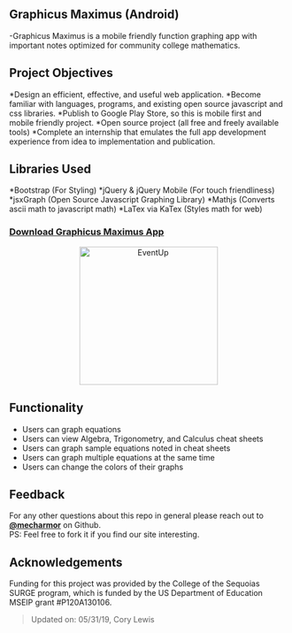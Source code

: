## Graphicus Maximus (Android)
-Graphicus Maximus is a mobile friendly function graphing app with important notes optimized for community college mathematics.

## Project Objectives

*Design an efficient, effective, and useful web application.
*Become familiar with languages, programs, and existing open source javascript and css libraries.
*Publish to Google Play Store, so this is mobile first and mobile friendly project.
*Open source project (all free and freely available tools)
*Complete an internship that emulates the full app development experience from idea to implementation and publication.

## Libraries Used
*Bootstrap (For Styling)
*jQuery & jQuery Mobile (For touch friendliness)
*jsxGraph (Open Source Javascript Graphing Library)
*Mathjs (Converts ascii math to javascript math)
*LaTex via KaTex (Styles math for web)

### [Download Graphicus Maximus App](https://play.google.com/store/apps/details?id=com.eduNetSystems.graphicusMaximus&hl=en_US)
<p align="center">
<a href="https://play.google.com/store/apps/details?id=com.eduNetSystems.graphicusMaximus&hl=en_US">
<img alt="EventUp" src="https://github.com/mecharmor/Graphicus-Maximus/blob/master/SURGEgrapher/www/images/cordova.png" width="250">
</a>
</p>

## Functionality
- Users can graph equations
- Users can view Algebra, Trigonometry, and Calculus cheat sheets
- Users can graph sample equations noted in cheat sheets
- Users can graph multiple equations at the same time
- Users can change the colors of their graphs

## Feedback
For any other questions about this repo in general please reach out to [**@mecharmor**](https://github.com/mecharmor) on Github. <br>
PS: Feel free to fork it if you find our site interesting.

## Acknowledgements
Funding for this project was provided by the College of the Sequoias SURGE program, which is funded by the US Department of Education MSEIP grant #P120A130106.

> Updated on: 05/31/19, Cory Lewis
